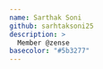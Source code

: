 ```yaml
---
name: Sarthak Soni
github: sarhtaksoni25
description: >
  Member @zense 
basecolor: "#5b3277"
---
```

